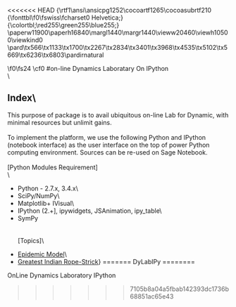 <<<<<<< HEAD
{\rtf1\ansi\ansicpg1252\cocoartf1265\cocoasubrtf210
{\fonttbl\f0\fswiss\fcharset0 Helvetica;}
{\colortbl;\red255\green255\blue255;}
\paperw11900\paperh16840\margl1440\margr1440\vieww20460\viewh10500\viewkind0
\pard\tx566\tx1133\tx1700\tx2267\tx2834\tx3401\tx3968\tx4535\tx5102\tx5669\tx6236\tx6803\pardirnatural

\f0\fs24 \cf0 #on-line Dynamics Laboratary On IPython\
\
## Index\
This purpose of package is to avail ubiquitous on-line Lab for Dynamic, with minimal resources but unlimit gains.\
\
To implement the platform, we use the following Python and IPython (notebook interface) as the user interface on the top of power Python computing environment. Sources can be re-used on Sage Notebook.\
\
[Python Modules Requirement]\
 \
* Python - 2.7.x, 3.4.x\
* SciPy/NumPy\
* Matplotlib+ IVisual\
* IPython (2.+], ipywidgets, JSAnimation, ipy_table\
* SymPy\
\
\
[Topics]\
- [Epidemic Model](DiffEq/0-Basics.ipynb)\
- [Greatest Indian Rope-Strick](Sim/index.ipynb)}
=======
DyLabIPy
========

OnLine Dynamics Laboratory IPython
>>>>>>> 7105b8a04a5fbab142393dc1736b68851ac65e43
